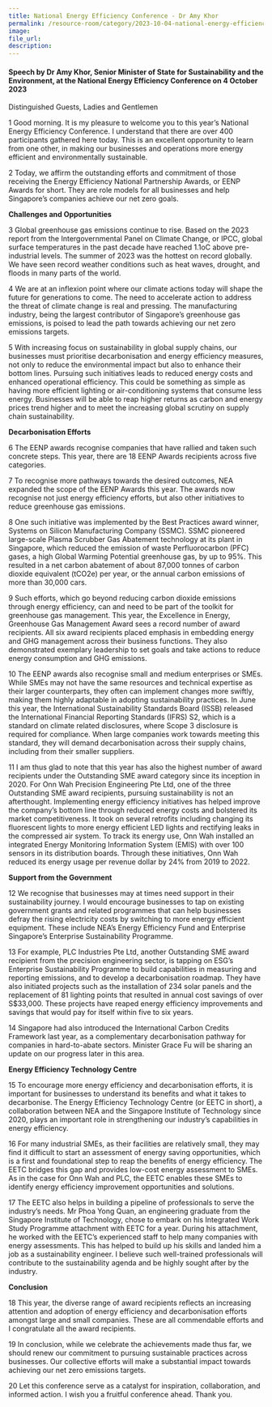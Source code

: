 ```yaml
---
title: National Energy Efficiency Conference - Dr Amy Khor
permalink: /resource-room/category/2023-10-04-national-energy-efficiency-conference
image:
file_url:
description: 
---
```


#### Speech by Dr Amy Khor, Senior Minister of State for Sustainability and the Environment, at the National Energy Efficiency Conference on 4 October 2023

Distinguished Guests, Ladies and Gentlemen 

1 Good morning. It is my pleasure to welcome you to this year’s National Energy Efficiency Conference. I understand that there are over 400 participants gathered here today. This is an excellent opportunity to learn from one other, in making our businesses and operations more energy efficient and environmentally sustainable. 

2	Today, we affirm the outstanding efforts and commitment of those receiving the Energy Efficiency National Partnership Awards, or EENP Awards for short. They are role models for all businesses and help Singapore’s companies achieve our net zero goals. 

**Challenges and Opportunities** 

3 Global greenhouse gas emissions continue to rise. Based on the 2023 report from the Intergovernmental Panel on Climate Change, or IPCC, global surface temperatures in the past decade have reached 1.1oC above pre-industrial levels. The summer of 2023 was the hottest on record globally. We have seen record weather conditions  such as heat waves, drought, and floods in many parts of the world. 

4	We are at an inflexion point where our climate actions today will shape the future for generations to come. The need to accelerate action to address the threat of climate change is real and pressing. The manufacturing industry, being the largest contributor of Singapore’s greenhouse gas emissions, is poised to lead the path towards achieving our net zero emissions targets. 

5	With increasing focus on sustainability in global supply chains, our businesses must prioritise decarbonisation and energy efficiency measures, not only to reduce the environmental impact but also to enhance their bottom lines. Pursuing such initiatives leads to reduced energy costs and enhanced operational efficiency. This could be something as simple as having more efficient lighting or air-conditioning systems that consume less energy.  Businesses will be able to reap higher returns as carbon and energy prices trend higher and to meet the increasing global scrutiny on supply chain sustainability.

**Decarbonisation Efforts**

6	The EENP awards recognise companies that have rallied and taken such concrete steps. This year, there are 18 EENP Awards recipients across five categories. 

7	To recognise more pathways towards the desired outcomes, NEA expanded the scope of the EENP Awards this year. The awards now recognise not just energy efficiency efforts, but also other initiatives to reduce greenhouse gas emissions.
 
8	One such initiative was implemented by the Best Practices award winner, Systems on Silicon Manufacturing Company (SSMC). SSMC pioneered large-scale Plasma Scrubber Gas Abatement technology at its plant in Singapore, which reduced the emission of waste Perfluorocarbon (PFC) gases, a high Global Warming Potential greenhouse gas, by up to 95%. This resulted in a net carbon abatement of about 87,000 tonnes of carbon dioxide equivalent (tCO2e) per year, or the annual carbon emissions of more than 30,000 cars. 

9	Such efforts, which go beyond reducing carbon dioxide emissions through energy efficiency, can and need to be part of the toolkit for greenhouse gas management. This year, the Excellence in Energy, Greenhouse Gas Management Award sees a record number of award recipients. All six award recipients placed emphasis in embedding energy and GHG management across their business functions. They also demonstrated exemplary leadership to set goals and take actions to reduce energy consumption and GHG emissions. 

10	The EENP awards also recognise small and medium enterprises or SMEs. While SMEs may not have the same resources and technical expertise as their larger counterparts, they often can implement changes more swiftly, making them highly adaptable in adopting sustainability practices. In June this year, the International Sustainability Standards Board (ISSB) released the International Financial Reporting Standards (IFRS) S2, which is a standard on climate related disclosures, where Scope 3 disclosure is required for compliance. When large companies work towards meeting this standard, they will demand decarbonisation across their supply chains, including from their smaller suppliers.

11	I am thus glad to note that this year has also the highest number of award recipients under the Outstanding SME award category since its inception in 2020. For Onn Wah Precision Engineering Pte Ltd, one of the three Outstanding SME award recipients, pursuing sustainability is not an afterthought. Implementing energy efficiency initiatives has helped improve the company’s bottom line through reduced energy costs and bolstered its market competitiveness. It took on several retrofits including changing its fluorescent lights to more energy efficient LED lights and rectifying leaks in the compressed air system. To track its energy use, Onn Wah installed an integrated Energy Monitoring Information System (EMIS) with over 100 sensors in its distribution boards. Through these initiatives, Onn Wah reduced its energy usage per revenue dollar by 24% from 2019 to 2022. 

**Support from the Government**

12	We recognise that businesses may at times need support in their sustainability journey. I would encourage businesses to tap on existing government grants and related programmes that can help businesses defray the rising electricity costs by switching to more energy efficient equipment. These include NEA’s Energy Efficiency Fund and Enterprise Singapore’s Enterprise Sustainability Programme. 

13	For example, PLC Industries Pte Ltd, another Outstanding SME award recipient from the precision engineering sector, is tapping on ESG’s Enterprise Sustainability Programme to build capabilities in measuring and reporting emissions, and to develop a decarbonisation roadmap. They have also initiated projects such as the installation of 234 solar panels and the replacement of 81 lighting points that resulted in annual cost savings of over S$33,000. These projects have reaped energy efficiency improvements and savings that would pay for itself within five to six years. 

14 	Singapore had also introduced the International Carbon Credits Framework last year, as a complementary decarbonisation pathway for companies in hard-to-abate sectors. Minister Grace Fu will be sharing an update on our progress later in this area.

**Energy Efficiency Technology Centre**

15 To encourage more energy efficiency and decarbonisation efforts, it is important for businesses to understand its benefits and what it takes to decarbonise. The Energy Efficiency Technology Centre (or EETC in short), a collaboration between NEA and the Singapore Institute of Technology since 2020, plays an important role in strengthening our industry’s capabilities in energy efficiency. 

16 For many industrial SMEs, as their facilities are relatively small, they may find it difficult to start an assessment of energy saving opportunities, which is a first and foundational step to reap the benefits of energy efficiency. The EETC bridges this gap and provides low-cost energy assessment to SMEs. As in the case for Onn Wah and PLC, the EETC enables these SMEs to identify energy efficiency improvement opportunities and solutions.

17 The EETC also helps in building a pipeline of professionals to serve the industry’s needs. Mr Phoa Yong Quan, an engineering graduate from the Singapore Institute of Technology, chose to embark on his Integrated Work Study Programme attachment with EETC for a year. During his attachment, he worked with the EETC’s experienced staff to help many companies with energy assessments. This has helped to build up his skills and landed him a job as a sustainability engineer. I believe such well-trained professionals will contribute to the sustainability agenda and be highly sought after by the industry. 

**Conclusion**

18	This year, the diverse range of award recipients reflects an increasing attention and adoption of energy efficiency and decarbonisation efforts amongst large and small companies. These are all commendable efforts and I congratulate all the award recipients.

19	In conclusion, while we celebrate the achievements made thus far, we should renew our commitment to pursuing sustainable practices across businesses. Our collective efforts will make a substantial impact towards achieving our net zero emissions targets.

20	Let this conference serve as a catalyst for inspiration, collaboration, and informed action. I wish you a fruitful conference ahead. Thank you.
